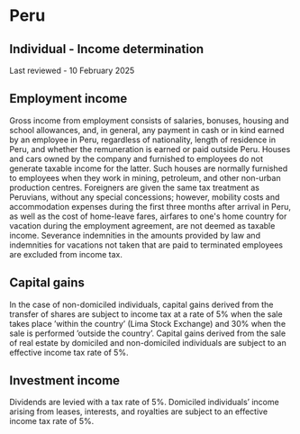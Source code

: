 # Peru
## Individual - Income determination
Last reviewed - 10 February 2025
## Employment income
Gross income from employment consists of salaries, bonuses, housing and school allowances, and, in general, any payment in cash or in kind earned by an employee in Peru, regardless of nationality, length of residence in Peru, and whether the remuneration is earned or paid outside Peru. Houses and cars owned by the company and furnished to employees do not generate taxable income for the latter. Such houses are normally furnished to employees when they work in mining, petroleum, and other non-urban production centres.
Foreigners are given the same tax treatment as Peruvians, without any special concessions; however, mobility costs and accommodation expenses during the first three months after arrival in Peru, as well as the cost of home-leave fares, airfares to one's home country for vacation during the employment agreement, are not deemed as taxable income. Severance indemnities in the amounts provided by law and indemnities for vacations not taken that are paid to terminated employees are excluded from income tax.
## Capital gains
In the case of non-domiciled individuals, capital gains derived from the transfer of shares are subject to income tax at a rate of 5% when the sale takes place ’within the country’ (Lima Stock Exchange) and 30% when the sale is performed ’outside the country’.
Capital gains derived from the sale of real estate by domiciled and non-domiciled individuals are subject to an effective income tax rate of 5%.
## Investment income
Dividends are levied with a tax rate of 5%.
Domiciled individuals’ income arising from leases, interests, and royalties are subject to an effective income tax rate of 5%.
